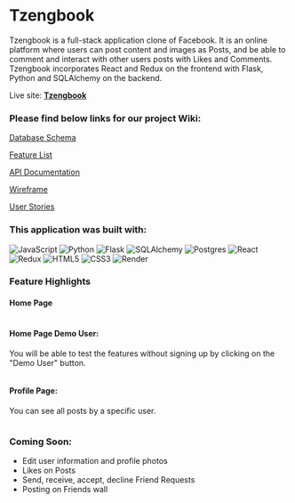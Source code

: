 # **Tzengbook**

Tzengbook is a full-stack application clone of Facebook. It is an online platform where users can post content and images as Posts, and be able to comment and interact with other users posts with Likes and Comments. Tzengbook incorporates React and Redux on the frontend with Flask, Python and SQLAlchemy on the backend.

Live site: **[Tzengbook](https://tzengbook.onrender.com)**

### Please find below links for our project Wiki:

[Database Schema](https://github.com/calvintzeng96/Mod-7-Capstone/wiki/Database-Schema)

[Feature List](https://github.com/calvintzeng96/Mod-7-Capstone/wiki/Feature-List)

[API Documentation](https://github.com/calvintzeng96/Mod-7-Capstone/wiki/API-Documentation)

[Wireframe](https://github.com/calvintzeng96/Mod-7-Capstone/wiki/Wireframe)

[User Stories](https://github.com/calvintzeng96/Mod-7-Capstone/wiki/User-Stories)




### **This application was built with:**

![JavaScript](https://img.shields.io/badge/javascript-%23323330.svg?style=for-the-badge&logo=javascript&logoColor=%23F7DF1E)
![Python](https://img.shields.io/badge/python-3670A0?style=for-the-badge&logo=python&logoColor=ffdd54)
![Flask](https://img.shields.io/badge/flask-%23000.svg?style=for-the-badge&logo=flask&logoColor=white)
![SQLAlchemy](https://img.shields.io/badge/-SQLAlchemy-orange?style=for-the-badge)
![Postgres](https://img.shields.io/badge/postgres-%23316192.svg?style=for-the-badge&logo=postgresql&logoColor=white)
![React](https://img.shields.io/badge/react-%2320232a.svg?style=for-the-badge&logo=react&logoColor=%2361DAFB)
![Redux](https://img.shields.io/badge/redux-%23593d88.svg?style=for-the-badge&logo=redux&logoColor=white)
![HTML5](https://img.shields.io/badge/html5-%23E34F26.svg?style=for-the-badge&logo=html5&logoColor=white)
![CSS3](https://img.shields.io/badge/css3-%231572B6.svg?style=for-the-badge&logo=css3&logoColor=white)
![Render](https://img.shields.io/badge/render-%23430098.svg?style=for-the-badge&logo=render&logoColor=white)



### **Feature Highlights**

#### Home Page

<img alt="" src="https://user-images.githubusercontent.com/107524318/205462507-742530fa-fe99-48d9-a4e6-ae5b73abeaae.png">

#### Home Page Demo User:
You will be able to test the features without signing up by clicking on the "Demo User" button.

<img alt="" src="https://user-images.githubusercontent.com/107524318/205462831-fa8ee78f-d04d-45ad-94ad-ff14b9ccff80.png">

#### Profile Page:
You can see all posts by a specific user.

<img alt="" src="https://user-images.githubusercontent.com/107524318/205462869-5ecbd2b8-bd9f-4e89-9d11-b3a614c4e3e9.png">


### **Coming Soon**:
* Edit user information and profile photos
* Likes on Posts
* Send, receive, accept, decline Friend Requests
* Posting on Friends wall

